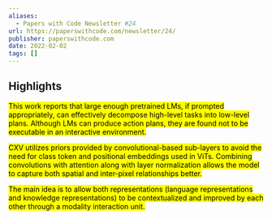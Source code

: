 ```yaml
---
aliases:
  - Papers with Code Newsletter #24
url: https://paperswithcode.com/newsletter/24/
publisher: paperswithcode.com
date: 2022-02-02
tags: []
---
```


## Highlights
<mark>This work reports that large enough pretrained LMs, if prompted appropriately, can effectively decompose high-level tasks into low-level plans. Although LMs can produce action plans, they are found not to be executable in an interactive environment.</mark>

<mark>CXV utilizes priors provided by convolutional-based sub-layers to avoid the need for class token and positional embeddings used in ViTs. Combining convolutions with attention along with layer normalization allows the model to capture both spatial and inter-pixel relationships better.</mark>

<mark>The main idea is to allow both representations (language representations and knowledge representations) to be contextualized and improved by each other through a modality interaction unit.</mark>


